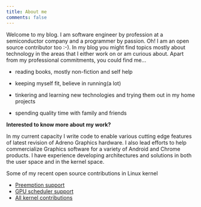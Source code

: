 ```yaml
---
title: About me
comments: false
---
```


Welcome to my blog. I am software engineer by profession at a semiconductor
company and a programmer by passion. Oh! I am an open source contributor too
:-). In my blog you might find topics mostly about technology in the areas that I either
work on or am curious about. Apart from my professional commitments, you could
find me...

- reading books, mostly non-fiction and self help

- keeping myself fit, believe in running(a lot)

- tinkering and learning new technologies and trying them out in my home projects

- spending quality time with family and friends

**Interested to know more about my work?**

In my current capacity I write code to enable various cutting edge features of latest revision of Adreno Graphics hardware. I also lead efforts to help commercialize Graphics software for a variety of Android and Chrome products. I have experience developing architectures and solutions in both the user space and in the kernel space.

Some of my recent open source contributions in Linux kernel
- [Preemption support](https://patchwork.kernel.org/patch/10241341/)
- [GPU scheduler support](https://patchwork.freedesktop.org/series/50388/)
- [All kernel contributions](https://patchwork.freedesktop.org/project/dri-devel/list/?submitter=17315)
